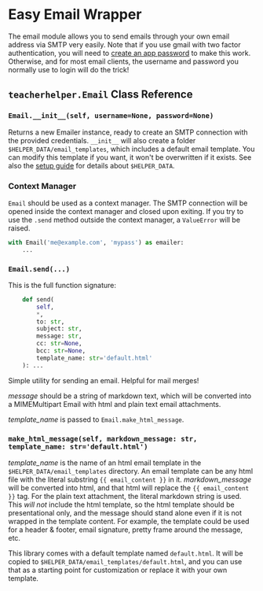 # Easy Email Wrapper

The email module allows you to send emails through your own email address via
SMTP very easily. Note that if you use gmail with two factor authentication,
you will need to
[create an app password](https://support.google.com/accounts/answer/185833?hl=en)
to make this work. Otherwise, and for most email clients, the username and
password you normally use to login will do the trick!

## `teacherhelper.Email` Class Reference

### `Email.__init__(self, username=None, password=None)`

Returns a new Emailer instance, ready to create an SMTP connection with the
provided credentials. `__init__` will also create a folder `$HELPER_DATA/email_templates`,
which includes a default email template. You can modify this template if you
want, it won't be overwritten if it exists. See also the [setup guide](./setup)
for details about `$HELPER_DATA`.

### Context Manager

`Email` should be used as a context manager. The SMTP connection will be opened
inside the context manager and closed upon exiting. If you try to use the
`.send` method outside the context manager, a `ValueError`
will be raised.

```python
with Email('me@example.com', 'mypass') as emailer:
    ...
```

### `Email.send(...)`

This is the full function signature:

```python
    def send(
        self,
        *,
        to: str,
        subject: str,
        message: str,
        cc: str=None,
        bcc: str=None,
        template_name: str='default.html'
    ): ...
```

Simple utility for sending an email. Helpful for mail merges!

_message_ should be a string of markdown text, which will be converted into
a MIMEMultipart Email with html and plain text email attachments.

_template_name_ is passed to `Email.make_html_message`.

### `make_html_message(self, markdown_message: str, template_name: str='default.html')`

_template_name_ is the name of an html email template in the
`$HELPER_DATA/email_templates` directory. An email template can be any html file
with the literal substring `{{ email_content }}` in it. _markdown_message_ will
be converted into html, and that html will replace the `{{ email_content }}`
tag. For the plain text attachment, the literal markdown string is used. This
_will not_ include the html template, so the html template should be
presentational only, and the message should stand alone even if it is not
wrapped in the template content. For example, the template could be used
for a header & footer, email signature, pretty frame around the message, etc.

This library comes with a default template named `default.html`. It will be
copied to `$HELPER_DATA/email_templates/default.html`, and you can use that as
a starting point for customization or replace it with your own template.
